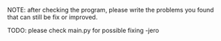 NOTE: after checking the program, please write the problems you found that can still be fix or improved.

TODO: please check main.py for possible fixing  -jero